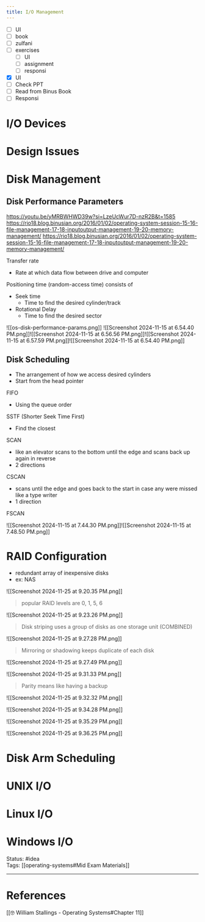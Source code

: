 ```yaml
---
title: I/O Management
---
```

- [ ] UI
- [ ] book
- [ ] zulfani
- [ ] exercises
	- [ ] UI
	- [ ] assignment
	- [ ] responsi

- [x] UI
- [ ] Check PPT
- [ ] Read from Binus Book
- [ ] Responsi
# I/O Devices
# Design Issues
# Disk Management
## Disk Performance Parameters
https://youtu.be/yMRBWHWD39w?si=LzeUcWur7D-nzR2B&t=1585 
https://rio18.blog.binusian.org/2016/01/02/operating-system-session-15-16-file-management-17-18-inputoutput-management-19-20-memory-management/
https://rio18.blog.binusian.org/2016/01/02/operating-system-session-15-16-file-management-17-18-inputoutput-management-19-20-memory-management/



Transfer rate
- Rate at which data flow between drive and computer

Positioning time (random-access time) consists of
- Seek time
	- Time to find the desired cylinder/track
- Rotational Delay
	- Time to find the desired sector


![[os-disk-performance-params.png]]
![[Screenshot 2024-11-15 at 6.54.40 PM.png]]![[Screenshot 2024-11-15 at 6.56.56 PM.png]]![[Screenshot 2024-11-15 at 6.57.59 PM.png]]![[Screenshot 2024-11-15 at 6.54.40 PM.png]]
## Disk Scheduling
- The arrangement of how we access desired cylinders
- Start from the head pointer

FIFO
- Using the queue order

SSTF (Shorter Seek Time First)
- Find the closest

SCAN
- like an elevator scans to the bottom until the edge and scans back up again in reverse 
- 2 directions

CSCAN
- scans until the edge and goes back to the start in case any were missed like a type writer
- 1 direction

FSCAN


![[Screenshot 2024-11-15 at 7.44.30 PM.png]]![[Screenshot 2024-11-15 at 7.48.50 PM.png]]
# RAID Configuration
- redundant array of inexpensive disks
- ex: NAS

![[Screenshot 2024-11-25 at 9.20.35 PM.png]]

> popular RAID levels are 0, 1, 5, 6 

![[Screenshot 2024-11-25 at 9.23.26 PM.png]]

> Disk striping uses a group of disks as one storage unit (COMBINED)

![[Screenshot 2024-11-25 at 9.27.28 PM.png]]

> Mirroring or shadowing keeps duplicate of each disk

![[Screenshot 2024-11-25 at 9.27.49 PM.png]]

![[Screenshot 2024-11-25 at 9.31.33 PM.png]]

> Parity means like having a backup  

![[Screenshot 2024-11-25 at 9.32.32 PM.png]]

![[Screenshot 2024-11-25 at 9.34.28 PM.png]]

![[Screenshot 2024-11-25 at 9.35.29 PM.png]]

![[Screenshot 2024-11-25 at 9.36.25 PM.png]]
# Disk Arm Scheduling

# UNIX I/O

# Linux I/O

# Windows I/O


Status: #idea  
Tags: [[operating-systems#Mid Exam Materials]]

---
# References
[[🤓 William Stallings - Operating Systems#Chapter 11]]

